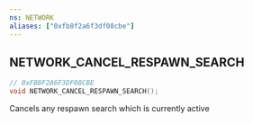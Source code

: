 ```yaml
---
ns: NETWORK
aliases: ["0xfb8f2a6f3df08cbe"]
---
```

## NETWORK_CANCEL_RESPAWN_SEARCH

```c
// 0xFB8F2A6F3DF08CBE
void NETWORK_CANCEL_RESPAWN_SEARCH();
```

Cancels any respawn search which is currently active

